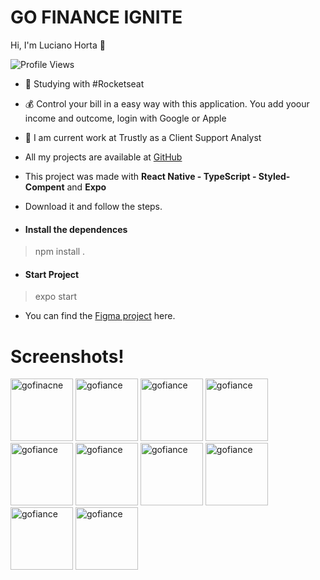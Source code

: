 <h1 align="left">
  GO FINANCE IGNITE
</h1>
<p align="left"> Hi, I'm Luciano Horta 🖖 </p>
<p> <img src="https://komarev.com/ghpvc/?username=auadmendes&color=yellow" alt="Profile Views" /> </p>

- 🚀 Studying with #Rocketseat
- 💰 Control your bill in a easy way with this application. You add yoour income and outcome, login with Google or Apple

- 💾 I am current work at Trustly as a Client Support Analyst
- All my projects are available at [GitHub](https://github.com/auadmendes)


- This project was made with <b>React Native - TypeScript - Styled-Compent</b> and <b>Expo</b>
- Download it and follow the steps.

- <h4> Install the dependences </h4>

> npm install .

- <h4> Start Project </h4>

> expo start

- You can find the [Figma project](https://www.figma.com/file/tWEZRYwvyr9o7WkpHDm1H1/GoFinances-Ignite-(Copy)?node-id=0%3A1) here.




# Screenshots!


<div class="row"> 
 <div class="column">
  <img width="100" alt="gofinacne" src="https://user-images.githubusercontent.com/5294488/180665084-8a201a09-a08f-44ec-8b51-8b6e96a5035d.PNG">
  <img width="100" alt="gofiance" src="https://user-images.githubusercontent.com/5294488/180665230-da7ab34a-8d5b-4a2d-ba10-8174b6a1df51.PNG">
  <img width="100" alt="gofiance" src="https://user-images.githubusercontent.com/5294488/180665435-70e6fae2-ecf4-4ada-a3c7-5ffabeaba828.jpg">
  <img width="100" alt="gofiance" src="https://user-images.githubusercontent.com/5294488/180665458-7a12d5a6-9904-49e2-9aea-5295bde52231.PNG">
  <img width="100" alt="gofiance" src="https://user-images.githubusercontent.com/5294488/180665502-5d0a379f-7aab-4735-b9c6-93c1be2cd3ed.PNG">
  <img width="100" alt="gofiance" src="https://user-images.githubusercontent.com/5294488/180665523-1fb3df81-974c-40fc-9b85-afb0de806607.PNG">
  <img width="100" alt="gofiance" src="https://user-images.githubusercontent.com/5294488/180665634-25a7996a-2f19-4e55-8236-40acfccbd97c.jpeg">
  <img width="100" alt="gofiance" src="https://user-images.githubusercontent.com/5294488/180665543-3975e418-ff2a-4622-a447-c7d837bf1841.PNG">
  <img width="100" alt="gofiance" src="https://user-images.githubusercontent.com/5294488/180665555-932d102e-0d00-4e1b-871a-3a8394fa6c55.PNG">
  <img width="100" alt="gofiance" src="https://user-images.githubusercontent.com/5294488/180665566-35c0b242-c6df-4f19-9937-c85fb9751599.PNG">
    
 </div>
 </div>
